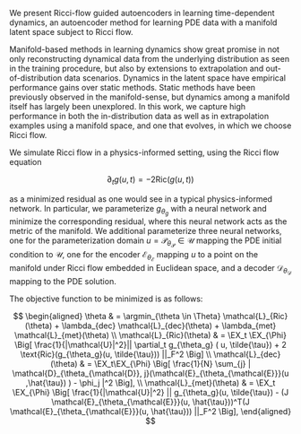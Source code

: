 We present Ricci-flow guided autoencoders in learning time-dependent dynamics, an autoencoder method for learning PDE data with a manifold latent space subject to Ricci flow.

Manifold-based methods in learning dynamics show great promise in not only reconstructing dynamical data from the underlying distribution as seen in the training procedure, but also by extensions to extrapolation and out-of-distribution data scenarios. Dynamics in the latent space have empirical performance gains over static methods. Static methods have been previously observed in the manifold-sense, but dynamics among a manifold itself has largely been unexplored. In this work, we capture high performance in both the in-distribution data as well as in extrapolation examples using a manifold space, and one that evolves, in which we choose Ricci flow.

We simulate Ricci flow in a physics-informed setting, using the Ricci flow equation

$$ \partial_t g(u,t) = -2 \text{Ric} (g(u,t)) $$

as a minimized residual as one would see in a typical physics-informed network. In particular, we parameterize $g_{\theta_g}$ with a neural network and minimize the corresponding residual, where this neural network acts as the metric of the manifold. We additional parameterize three neural networks, one for the parameterization domain $`u = \mathcal{P}_{\theta_{\mathcal{P}}} \in \mathcal{U}`$ mapping the PDE initial condition to $`\mathcal{U}`$, one for the encoder $`\mathcal{E}_{\theta_{\mathcal{E}}}`$ mapping $`u`$ to a point on the manifold under Ricci flow embedded in Euclidean space, and a decoder $`\mathcal{D}_{\theta_{\mathcal{D}}}`$ mapping to the PDE solution.

The objective function to be minimized is as follows:



$$
\begin{aligned}
\theta & = \argmin_{\theta \in \Theta} \mathcal{L}_{Ric}(\theta) + \lambda_{dec} \mathcal{L}_{dec}(\theta) + \lambda_{met} \mathcal{L}_{met}(\theta)
\\
\mathcal{L}_{Ric}(\theta) & = \EX_t \EX_{\Phi} \Big[ \frac{1}{|\mathcal{U}|^2}|| \partial_t g_{\theta_g} ( u, \tilde{\tau}) + 2 \text{Ric}(g_{\theta_g}(u, \tilde{\tau})) ||_F^2 \Big]
\\
\mathcal{L}_{dec}(\theta) & = \EX_t\EX_{\Phi} \Big[ \frac{1}{N} \sum_{j} | \mathcal{D}_{\theta_{\mathcal{D}}, j}(\mathcal{E}_{\theta_{\mathcal{E}}}(u ,\hat{\tau}) ) - \phi_j |^2  \Big],
\\
\mathcal{L}_{met}(\theta)  & = \EX_t \EX_{\Phi} \Big[ \frac{1}{|\mathcal{U}|^2} || g_{\theta_g}(u, \tilde{\tau}) - (J \mathcal{E}_{\theta_{\mathcal{E}}}(u, \hat{\tau}))^T(J \mathcal{E}_{\theta_{\mathcal{E}}}(u, \hat{\tau}))   ||_F^2 \Big],
\end{aligned}
$$

